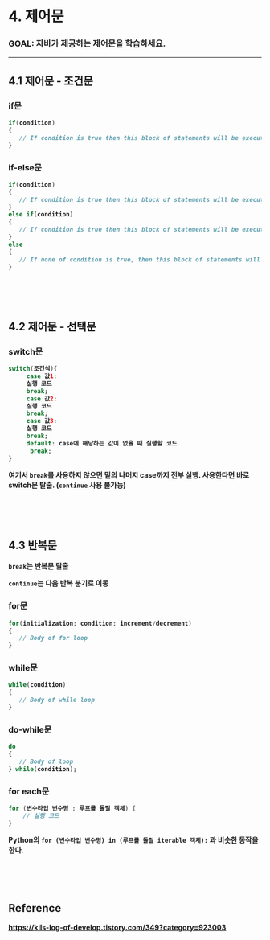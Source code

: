 # <strong>4. 제어문
### __GOAL__: 자바가 제공하는 제어문을 학습하세요.
---

## <strong>4.1 제어문 - 조건문

### if문
```java
if(condition)
{
   // If condition is true then this block of statements will be executed
}
```

### if-else문
```java
if(condition)
{
   // If condition is true then this block of statements will be executed
}
else if(condition)
{
   // If condition is true then this block of statements will be executed
}
else 
{
   // If none of condition is true, then this block of statements will be executed
}
```
<br><br><br>

## <strong>4.2 제어문 - 선택문

### switch문
```java
switch(조건식){
     case 값1:
     실행 코드
     break;
     case 값2:
     실행 코드
     break;
     case 값3:
     실행 코드
     break;
     default: case에 해당하는 값이 없을 때 실행할 코드 
      break;        
}
```
여기서 `break`를 사용하지 않으면 밑의 나머지 case까지 전부 실행. 사용한다면 바로 switch문 탈출. (`continue` 사용 불가능)


<br><br><br>

## <strong>4.3 반복문

`break`는 반복문 탈출

`continue`는 다음 반복 분기로 이동

### for문
```java
for(initialization; condition; increment/decrement)
{
   // Body of for loop
}
```

### while문
```java
while(condition)
{
   // Body of while loop
}
```

### do-while문
```java
do
{
   // Body of loop
} while(condition);
```

### for each문
```java
for (변수타입 변수명 : 루프를 돌릴 객체) {
    // 실행 코드
}
```
Python의 `for (변수타입 변수명) in (루프를 돌릴 iterable 객체):` 과 비슷한 동작을 한다.

<br><br><br>

## Reference

https://kils-log-of-develop.tistory.com/349?category=923003